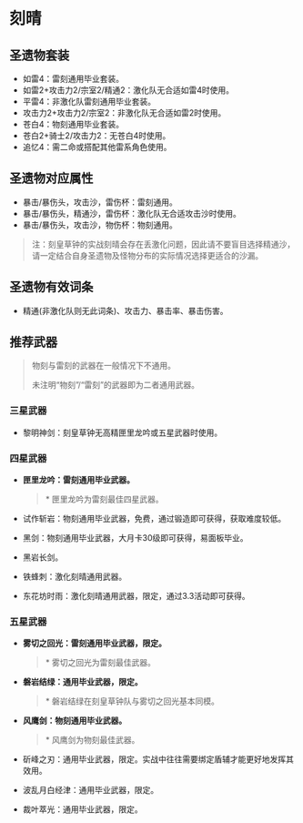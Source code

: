 
# 刻晴

## 圣遗物套装

- 如雷4：雷刻通用毕业套装。
- 如雷2+攻击力2/宗室2/精通2：激化队无合适如雷4时使用。
- 平雷4：非激化队雷刻通用毕业套装。
- 攻击力2+攻击力2/宗室2：非激化队无合适如雷2时使用。
- 苍白4：物刻通用毕业套装。
- 苍白2+骑士2/攻击力2：无苍白4时使用。
- 追忆4：需二命或搭配其他雷系角色使用。

## 圣遗物对应属性

- 暴击/暴伤头，攻击沙，雷伤杯：雷刻通用。
- 暴击/暴伤头，精通沙，雷伤杯：激化队无合适攻击沙时使用。
- 暴击/暴伤头，攻击沙，物伤杯：物刻通用。

> 注：刻皇草钟的实战刻晴会存在丢激化问题，因此请不要盲目选择精通沙，请一定结合自身圣遗物及怪物分布的实际情况选择更适合的沙漏。  

## 圣遗物有效词条

- 精通(非激化队则无此词条)、攻击力、暴击率、暴击伤害。

## 推荐武器

> 物刻与雷刻的武器在一般情况下不通用。  
>
> 未注明“物刻”/“雷刻”的武器即为二者通用武器。  

### 三星武器

- 黎明神剑：刻皇草钟无高精匣里龙吟或五星武器时使用。

### 四星武器

- **匣里龙吟：雷刻通用毕业武器。**

  > \* 匣里龙吟为雷刻最佳四星武器。  

- 试作斩岩：物刻通用毕业武器，免费，通过锻造即可获得，获取难度较低。
- 黑剑：物刻通用毕业武器，大月卡30级即可获得，易面板毕业。
- 黑岩长剑。
- 铁蜂刺：激化刻晴通用武器。
- 东花坊时雨：激化刻晴通用武器，限定，通过3.3活动即可获得。

### 五星武器

- **雾切之回光：雷刻通用毕业武器，限定。**

  > \* 雾切之回光为雷刻最佳武器。  

- **磐岩结绿：通用毕业武器，限定。**

  > \* 磐岩结绿在刻皇草钟队与雾切之回光基本同模。  

- **风鹰剑：物刻通用毕业武器。**

  > \* 风鹰剑为物刻最佳武器。  

- 斫峰之刃：通用毕业武器，限定。实战中往往需要绑定盾辅才能更好地发挥其效用。
- 波乱月白经津：通用毕业武器，限定。
- 裁叶萃光：通用毕业武器，限定。
